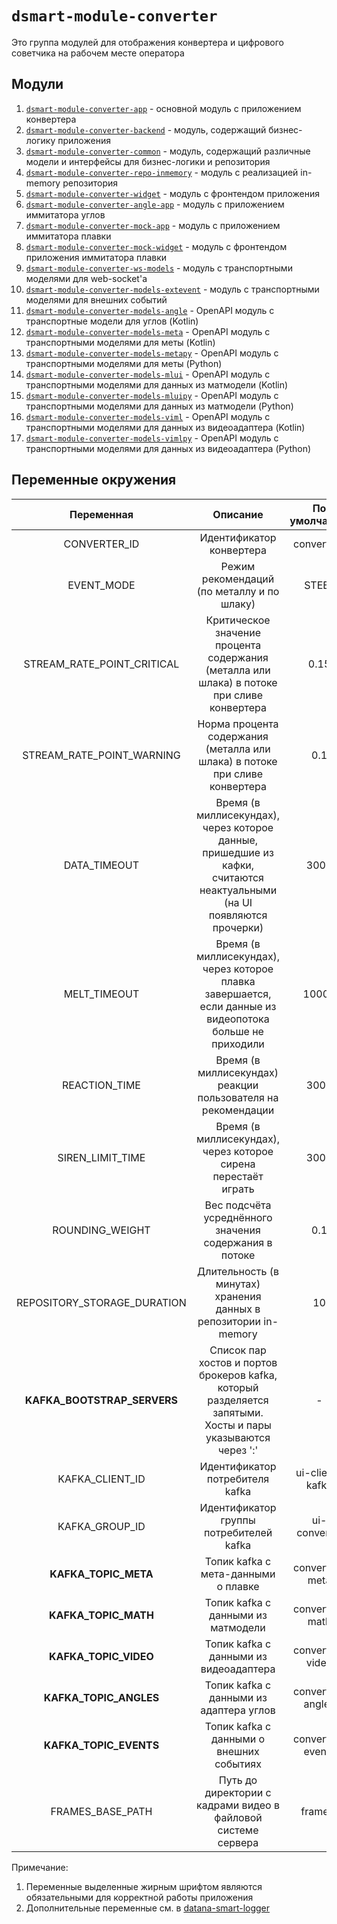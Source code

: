 # `dsmart-module-converter`

Это группа модулей для отображения конвертера и цифрового советчика на рабочем месте оператора

## Модули
1. [`dsmart-module-converter-app`](dsmart-module-converter-app/README.md) - основной модуль с приложением конвертера
2. [`dsmart-module-converter-backend`](dsmart-module-converter-backend/README.md) - модуль, содержащий бизнес-логику приложения 
3. [`dsmart-module-converter-common`](dsmart-module-converter-common/README.md) - модуль, содержащий различные модели и интерфейсы для бизнес-логики и репозитория
4. [`dsmart-module-converter-repo-inmemory`](dsmart-module-converter-repo-inmemory/README.md) - модуль с реализацией in-memory репозитория
5. [`dsmart-module-converter-widget`](dsmart-module-converter-widget/README.md) - модуль с фронтендом приложения 
6. [`dsmart-module-converter-angle-app`](dsmart-module-converter-angle-app/README.md) - модуль с приложением иммитатора углов
7. [`dsmart-module-converter-mock-app`](dsmart-module-converter-mock-app/README.md) - модуль с приложением иммитатора плавки
8. [`dsmart-module-converter-mock-widget`](dsmart-module-converter-mock-widget/README.md) - модуль с фронтендом приложения иммитатора плавки
9. [`dsmart-module-converter-ws-models`](dsmart-module-converter-ws-models/README.md) - модуль с транспортными моделями для web-socket'а
10. [`dsmart-module-converter-models-extevent`](dsmart-module-converter-models-extevent/README.md) - модуль с транспортными моделями для внешних событий
11. [`dsmart-module-converter-models-angle`](dsmart-module-converter-models-angle/README.md) - OpenAPI модуль с транспортные модели для углов (Kotlin)
12. [`dsmart-module-converter-models-meta`](dsmart-module-converter-models-meta/README.md) - OpenAPI модуль с транспортными моделями для меты (Kotlin)
13. [`dsmart-module-converter-models-metapy`](dsmart-module-converter-models-metapy/README.md) - OpenAPI модуль с транспортными моделями для меты (Python) 
14. [`dsmart-module-converter-models-mlui`](dsmart-module-converter-models-mlui/README.md) - OpenAPI модуль с транспортными моделями для данных из матмодели (Kotlin)
15. [`dsmart-module-converter-models-mluipy`](dsmart-module-converter-models-mluipy/README.md) - OpenAPI модуль с транспортными моделями для данных из матмодели (Python)
16. [`dsmart-module-converter-models-viml`](dsmart-module-converter-models-viml/README.md) - OpenAPI модуль с транспортными моделями для данных из видеоадаптера (Kotlin)
17. [`dsmart-module-converter-models-vimlpy`](dsmart-module-converter-models-vimlpy/README.md) - OpenAPI модуль с транспортными моделями для данных из видеоадаптера (Python)

## Переменные окружения

| Переменная | Описание | По умолчанию | Пример |
|:----------:|:--------:|:------------:|:------:|
|CONVERTER_ID|Идентификатор конвертера|converter1|converter9| 
|EVENT_MODE|Режим рекомендаций (по металлу и по шлаку)|STEEL|STEEL или SLAG| 
|STREAM_RATE_POINT_CRITICAL|Критическое значение процента содержания (металла или шлака) в потоке при сливе конвертера|0.15|0.17|
|STREAM_RATE_POINT_WARNING|Норма процента содержания (металла или шлака) в потоке при сливе конвертера|0.1|0.05|
|DATA_TIMEOUT|Время (в миллисекундах), через которое данные, пришедшие из кафки, считаются неактуальными (на UI появляются прочерки)|3000|5000|
|MELT_TIMEOUT|Время (в миллисекундах), через которое плавка завершается, если данные из видеопотока больше не приходили|10000|7000|
|REACTION_TIME|Время (в миллисекундах) реакции пользователя на рекомендации|3000|5000|
|SIREN_LIMIT_TIME|Время (в миллисекундах), через которое сирена перестаёт играть|3000|10000|
|ROUNDING_WEIGHT|Вес подсчёта усреднённого значения содержания в потоке|0.1|0.05|
|REPOSITORY_STORAGE_DURATION|Длительность (в минутах) хранения данных в репозитории in-memory|10|15|
|<b>KAFKA_BOOTSTRAP_SERVERS</b>|Список пар хостов и портов брокеров kafka, который разделяется запятыми. Хосты и пары указываются через ':'|-|172.16.0.1:9092,172.16.0.2:9092,172.16.0.3:9092|
|KAFKA_CLIENT_ID|Идентификатор потребителя kafka|ui-client-kafka|client-1|
|KAFKA_GROUP_ID|Идентификатор группы потребителей kafka|ui-converter|group-1|
|<b>KAFKA_TOPIC_META</b>|Топик kafka с мета-данными о плавке|converter-meta|converter-meta|
|<b>KAFKA_TOPIC_MATH</b>|Топик kafka с данными из матмодели|converter-math|converter-math|
|<b>KAFKA_TOPIC_VIDEO</b>|Топик kafka с данными из видеоадаптера|converter-video|converter-video|
|<b>KAFKA_TOPIC_ANGLES</b>|Топик kafka с данными из адаптера углов|converter-angles|converter-angles|
|<b>KAFKA_TOPIC_EVENTS</b>|Топик kafka с данными о внешних событиях|converter-events|converter-events|
|FRAMES_BASE_PATH|Путь до директории с кадрами видео в файловой системе сервера|frames/|path/to/frames|
Примечание: 
1. Переменные выделенные жирным шрифтом являются обязательными для корректной работы приложения
2. Дополнительные переменные см. в [datana-smart-logger](https://gitlab.dds.lanit.ru/datana_smart/datana-smart-common/datana-smart-logging#%D0%BF%D0%B5%D1%80%D0%B5%D0%BC%D0%B5%D0%BD%D0%BD%D1%8B%D0%B5-%D0%BE%D0%BA%D1%80%D1%83%D0%B6%D0%B5%D0%BD%D0%B8%D1%8F-%D1%84%D0%B0%D0%B9%D0%BB%D0%B0-logbackxml)


